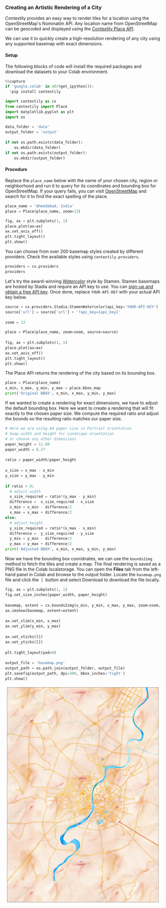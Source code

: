 ### Creating an Artistic Rendering of a City

Contextily provides an easy way to render tiles for a location using the OpenStreetMap's Nominatim API. Any location name from OpenStreetMap can be geocoded and displayed using the [Contextily Place API](https://contextily.readthedocs.io/en/latest/places_guide.html).

We can use it to quickly create a high-resolution rendering of any city using any supported basemap with exact dimensions.

#### Setup
The following blocks of code will install the required packages and download the datasets to your Colab environment.


```python
%%capture
if 'google.colab' in str(get_ipython()):
  !pip install contextily
```


```python
import contextily as cx
from contextily import Place
import matplotlib.pyplot as plt
import os
```


```python
data_folder = 'data'
output_folder = 'output'

if not os.path.exists(data_folder):
    os.mkdir(data_folder)
if not os.path.exists(output_folder):
    os.mkdir(output_folder)
```

#### Procedure

Replace the `place_name` below with the name of your chosen city, region or neighborhood and run it to query for its coordinates and bounding box for OpenStreetMap. If your query fails, you can visit [OpenStreetMap](https://www.openstreetmap.org/) and search for it to find the exact spelling of the place.


```python
place_name = 'Ahmedabad, India'
place = Place(place_name, zoom=13)
```


```python
fig, ax = plt.subplots(1, 1)
place.plot(ax=ax)
ax.set_axis_off()
plt.tight_layout()
plt.show()
```

You can choose from over 200 basemap styles created by different providers. Check the available styles using `contextily.providers`.


```python
providers = cx.providers
providers
```

Let's try the award-winning [*Watercolor*](https://www.cooperhewitt.org/2023/08/27/nda-stamen-design-watercolor-maps/) style by Stamen. Stamen basemaps are hosted by Stadia and require an API key to use. You can [sign-up and obtain a free API key](https://stadiamaps.com/stamen/). Once done, replace `YOUR-API-KEY` with your actual API key below.


```python
source = cx.providers.Stadia.StamenWatercolor(api_key='YOUR-API-KEY')
source['url'] = source['url'] + '?api_key={api_key}'

zoom = 13
```


```python
place = Place(place_name, zoom=zoom, source=source)

fig, ax = plt.subplots(1, 1)
place.plot(ax=ax)
ax.set_axis_off()
plt.tight_layout()
plt.show()
```

The Place API returns the rendering of the city based on its boundng box.


```python
place = Place(place_name)
x_min, x_max, y_min, y_max = place.bbox_map
print('Original BBOX', x_min, x_max, y_min, y_max)
```

If we wanted to create a rendering for exact dimensions, we have to adjust the default bounding box. Here we want to create a rendering that will fit exactly to the chosen paper size. We compute the required ratio and adjust the bounds so the resulting ratio matches our paper size.


```python
# Here we are using A4 paper size in Portrait orientation
# Swap width and height for Landscape orientation
# or choose any other dimensions
paper_height = 11.69
paper_width = 8.27

ratio = paper_width/paper_height

x_size = x_max - x_min
y_size = y_max - y_min

if ratio > 0:
  # adjust width
  x_size_required = ratio*(y_max - y_min)
  difference =  x_size_required - x_size
  x_min = x_min - difference/2
  x_max = x_max + difference/2
else:
  # adjust height
  y_size_required = ratio*(x_max - x_min)
  difference =  y_size_required - y_size
  y_min = y_min - difference/2
  y_max = y_max + difference/2
print('Adjusted BBOX', x_min, x_max, y_min, y_max)
```

Now we have the bounding box cooridnates, we can use the `bounds2img` method to fetch the tiles and create a map. The final rendering is saved as a PNG file in the Colab localstorage. You can open the **Files** tab from the left-hand panel in Colab and browse to the output folder. Locate the `basemap.png` file and click the **⋮** button and select Download to download the file locally.


```python
fig, ax = plt.subplots(1, 1)
fig.set_size_inches(paper_width, paper_height)

basemap, extent = cx.bounds2img(x_min, y_min, x_max, y_max, zoom=zoom, source=source)
ax.imshow(basemap, extent=extent)

ax.set_xlim(x_min, x_max)
ax.set_ylim(y_min, y_max)

ax.set_xticks([])
ax.set_yticks([])

plt.tight_layout(pad=0)

output_file = 'basemap.png'
output_path = os.path.join(output_folder, output_file)
plt.savefig(output_path, dpi=300, bbox_inches='tight')
plt.show()
```


    
![](python-dataviz-output/supplement_contextily_files/supplement_contextily_19_0.png)
    

